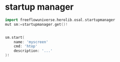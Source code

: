 # startup manager

```go
import freeflowuniverse.herolib.osal.startupmanager
mut sm:=startupmanager.get()!


sm.start(
    name: 'myscreen'
    cmd: 'htop'
    description: '...'
)!

```


